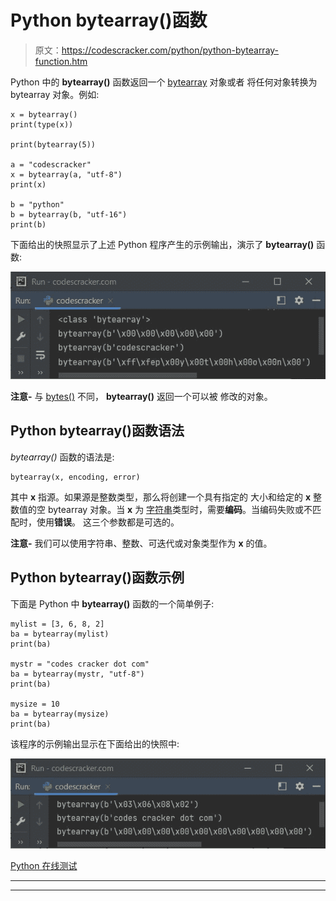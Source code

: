# Python bytearray()函数

> 原文：<https://codescracker.com/python/python-bytearray-function.htm>

Python 中的 **bytearray()** 函数返回一个 [bytearray](/python/python-bytearray.htm) 对象或者 将任何对象转换为 bytearray 对象。例如:

```
x = bytearray()
print(type(x))

print(bytearray(5))

a = "codescracker"
x = bytearray(a, "utf-8")
print(x)

b = "python"
b = bytearray(b, "utf-16")
print(b)
```

下面给出的快照显示了上述 Python 程序产生的示例输出，演示了 **bytearray()** 函数:

![python bytearray function](img/d83ac3a736d6537a337a0a65684b5bad.png)

**注意-** 与 [bytes()](/python/python-bytes.htm) 不同， **bytearray()** 返回一个可以被 修改的对象。

## Python bytearray()函数语法

*bytearray()* 函数的语法是:

```
bytearray(x, encoding, error)
```

其中 **x** 指源。如果源是整数类型，那么将创建一个具有指定的 大小和给定的 **x** 整数值的空 bytearray 对象。当 **x** 为 [字符串](/python/python-strings.htm)类型时，需要**编码**。当编码失败或不匹配时，使用**错误**。 这三个参数都是可选的。

**注意-** 我们可以使用字符串、整数、可迭代或对象类型作为 **x** 的值。

## Python bytearray()函数示例

下面是 Python 中 **bytearray()** 函数的一个简单例子:

```
mylist = [3, 6, 8, 2]
ba = bytearray(mylist)
print(ba)

mystr = "codes cracker dot com"
ba = bytearray(mystr, "utf-8")
print(ba)

mysize = 10
ba = bytearray(mysize)
print(ba)
```

该程序的示例输出显示在下面给出的快照中:

![python bytearray function example](img/7167b8fa4250c87caec75db2888b6c8b.png)

[Python 在线测试](/exam/showtest.php?subid=10)

* * *

* * *